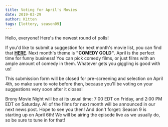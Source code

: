 ```yaml
---
title: Voting for April's Movies
date: 2019-03-29
author: Kitten
tags: [lottery, season09]
---
```


Hello, everyone!  Here's the newest round of polls!

If you'd like to submit a suggestion for next month's movie list, you can find that **[HERE][lotto]**. Next month's theme is **"COMEDY GOLD"**.  April is the perfect time for funny business!  You can pick comedy films, or just films with an ample amount of comedy in them.  Whatever gets you giggling is good with us!

This submission form will be closed for pre-screening and selection on April 4th, so make sure to vote before then, because you'll be voting on your suggestions very soon after it closes!

Brony Movie Night will be at its usual time: 7:00 EDT on Friday, and 2:00 PM EDT on Saturday.  All of the films for next month will be announced in our next news post.  Hope to see you then!  And don't forget: Season 9 is starting up on April 6th!  We will be airing the episode live as we usually do, so be sure to tune in for that!

[lotto]: https://docs.google.com/forms/d/e/1FAIpQLSfrh18OMafUFtFQPA744Sj-KW3zsdQeB6W6VH6kdCbrU2k13Q/viewform
